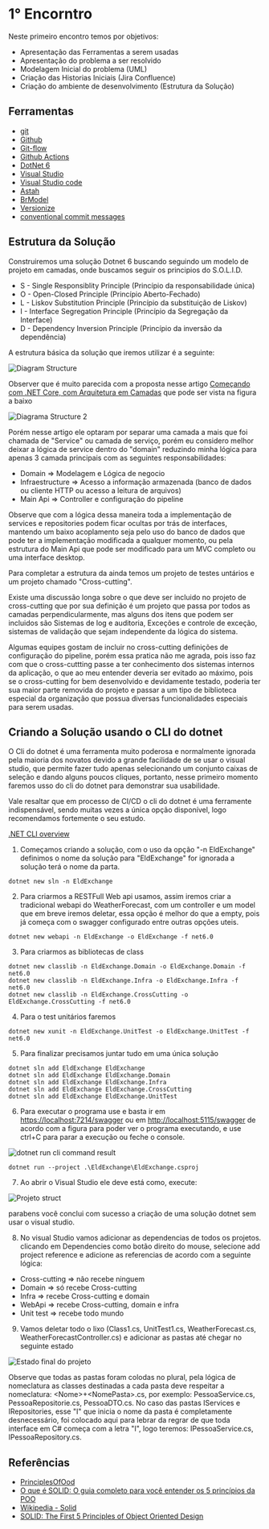 # 1° Encorntro

Neste primeiro encontro temos por objetivos: 

* Apresentação das Ferramentas a serem usadas
* Apresentação do problema a ser resolvido
* Modelagem Inicial do problema (UML)
* Criação das Historias Iniciais (Jira Confluence)
* Criação do ambiente de desenvolvimento (Estrutura da Solução)

## Ferramentas

* [git](https://git-scm.com/)
* [Github](https://github.com/)
* [Git-flow](https://www.atlassian.com/git/tutorials/comparing-workflows/gitflow-workflow)
* [Github Actions](https://docs.github.com/en/actions)
* [DotNet 6](https://dotnet.microsoft.com)
* [Visual Studio](https://visualstudio.microsoft.com)
* [Visual Studio code](https://code.visualstudio.com/)
* [Astah](https://astah.net/)
* [BrModel](https://www.brmodeloweb.com/lang/pt-br/index.html)
* [Versionize](https://github.com/versionize/versionize)
* [conventional commit messages](https://conventionalcommits.org/)

## Estrutura da Solução

Construiremos uma solução Dotnet 6 buscando seguindo um modelo de projeto em camadas, onde buscamos seguir os principios do S.O.L.I.D. 

* S - Single Responsiblity Principle (Princípio da responsabilidade única)
* O - Open-Closed Principle (Princípio Aberto-Fechado)
* L - Liskov Substitution Principle (Princípio da substituição de Liskov)
* I - Interface Segregation Principle (Princípio da Segregação da Interface)
* D - Dependency Inversion Principle (Princípio da inversão da dependência)

A estrutura básica da solução que iremos utilizar é a seguinte:

![Diagram Structure](..//Imagens/DiagramaMainStructure.svg)

Observer que é muito parecida com a proposta nesse artigo [Começando com .NET Core, com Arquitetura em Camadas](https://alexalvess.medium.com/criando-uma-api-em-net-core-baseado-na-arquitetura-ddd-2c6a409c686) que pode ser vista na figura a baixo

![Diagrama Structure 2](../Imagens/DiagramaArticleStructure.png)

Porém nesse artigo ele optaram por separar uma camada a mais que foi chamada de "Service" ou camada de serviço, porém eu considero melhor deixar a lógica de service dentro do "domain" reduzindo minha lógica para apenas 3 camada principais com as seguintes responsabilidades:

* Domain => Modelagem e Lógica de negocio
* Infraestructure => Acesso a informação armazenada (banco de dados ou cliente HTTP ou acesso a leitura de arquivos)
* Main Api => Controller e configuração do pipeline

Observe que com a lógica dessa maneira toda a implementação de services e repositories podem ficar ocultas por trás de interfaces, mantendo um baixo acoplamento seja pelo uso do banco de dados que pode ter a implementação modificada a qualquer momento, ou pela estrutura do Main Api que pode ser modificado para um MVC completo ou uma interface desktop.

Para completar a estrutura da ainda temos um projeto de testes untários e um projeto chamado "Cross-cutting".

Existe uma discussão longa sobre o que deve ser incluido no projeto de cross-cutting que por sua definição é um projeto que passa por todos as camadas perpendicularmente, mas alguns dos itens que podem ser incluidos são Sistemas de log e auditoria, Exceções e controle de exceção, sistemas de validação que sejam independente da lógica do sistema.

Algumas equipes gostam de incluir no cross-cutting definições de configuração do pipeline, porém essa pratica não me agrada, pois isso faz com que o cross-cuttting passe a ter conhecimento dos sistemas internos da aplicação, o que ao meu entender deveria ser evitado ao máximo, pois se o cross-cutting for bem desenvolvido e devidamente testado, poderia ter sua maior parte removida do projeto e passar a um tipo de biblioteca especial da organização que possua diversas funcionalidades especiais para serem usadas.

## Criando a Solução usando o CLI do dotnet

O Cli do dotnet é uma ferramenta muito poderosa e normalmente ignorada pela maioria dos novatos devido a grande facilidade de se usar o visual studio, que permite fazer tudo apenas selecionando um conjunto caixas de seleção e dando alguns poucos cliques, portanto, nesse primeiro momento faremos usso do cli do dotnet para demonstrar sua usabilidade.

Vale resaltar que em processo de CI/CD o cli do dotnet é uma ferramente indispensável, sendo muitas vezes a única opção disponível, logo recomendamos fortemente o seu estudo.

[.NET CLI overview](https://learn.microsoft.com/en-us/dotnet/core/tools/)

1. Começamos criando a solução, com o uso da opção "-n EldExchange" definimos o nome da solução para "EldExchange" for ignorada a solução terá o nome da parta.

```
dotnet new sln -n EldExchange
```

2. Para criarmos a RESTFull Web api usamos, assim iremos criar a tradicional webapi do WeatherForecast, com um controller e um model que em breve iremos deletar, essa opção é melhor do que a empty, pois já começa com o swagger configurado entre outras opções uteis.

```
dotnet new webapi -n EldExchange -o EldExchange -f net6.0
```

3. Para criarmos as bibliotecas de class

```
dotnet new classlib -n EldExchange.Domain -o EldExchange.Domain -f net6.0
dotnet new classlib -n EldExchange.Infra -o EldExchange.Infra -f net6.0
dotnet new classlib -n EldExchange.CrossCutting -o EldExchange.CrossCutting -f net6.0
```

4. Para o test unitários faremos

```
dotnet new xunit -n EldExchange.UnitTest -o EldExchange.UnitTest -f net6.0
```

5. Para finalizar precisamos juntar tudo em uma única solução

```
dotnet sln add EldExchange EldExchange
dotnet sln add EldExchange EldExchange.Domain
dotnet sln add EldExchange EldExchange.Infra
dotnet sln add EldExchange EldExchange.CrossCutting
dotnet sln add EldExchange EldExchange.UnitTest
```

6. Para executar o programa use e basta ir em [https://localhost:7214/swagger](https://localhost:7214/swagger) ou em [http://localhost:5115/swagger](http://localhost:5115/swagger) de acordo com a figura para poder ver o programa executando, e use ctrl+C para parar a execução ou feche o console.

![dotnet run cli command result](../Imagens/dotnetrun.png)

```
dotnet run --project .\EldExchange\EldExchange.csproj
```

7. Ao abrir o Visual Studio ele deve está como, execute:

![Projeto struct](../Imagens/ProjectInitialStruct.png)

parabens você conclui com sucesso a criação de uma solução dotnet sem usar o visual studio. 

8. No visual Studio vamos adicionar as dependencias de todos os projetos. clicando em Dependencies como botão direito do mouse, selecione add project reference e adicione as referencias de acordo com a seguinte lógica:

* Cross-cutting => não recebe ninguem
* Domain => só recebe Cross-cutting
* Infra => recebe Cross-cutting e domain
* WebApi => recebe Cross-cutting, domain e infra
* Unit test => recebe todo mundo

9. Vamos deletar todo o lixo (Class1.cs, UnitTest1.cs, WeatherForecast.cs, WeatherForecastController.cs) e adicionar as pastas até chegar no seguinte estado

![Estado final do projeto](../Imagens/final_project_structure.png)

Observe que todas as pastas foram colodas no plural, pela lógica de nomeclatura as classes destinadas a cada pasta deve respeitar a nomeclatura: \<Nome>+\<NomePasta>.cs, por exemplo: 
PessoaService.cs, PessoaRepositorie.cs, PessoaDTO.cs. No caso das pastas IServices e IRepositories, esse "I" que inicia  o nome da pasta é completamente desnecessário, foi colocado aqui para lebrar da regrar de que toda interface em C\# começa com a letra "I", logo teremos: IPessoaService.cs, IPessoaRepository.cs.

## Referências

* [PrinciplesOfOod](http://butunclebob.com/ArticleS.UncleBob.PrinciplesOfOod)
* [O que é SOLID: O guia completo para você entender os 5 princípios da POO](https://medium.com/desenvolvendo-com-paixao/o-que-%C3%A9-solid-o-guia-completo-para-voc%C3%AA-entender-os-5-princ%C3%ADpios-da-poo-2b937b3fc530)
* [Wikipedia - Solid](https://en.wikipedia.org/wiki/SOLID)
* [SOLID: The First 5 Principles of Object Oriented Design](https://www.digitalocean.com/community/conceptual-articles/s-o-l-i-d-the-first-five-principles-of-object-oriented-design)